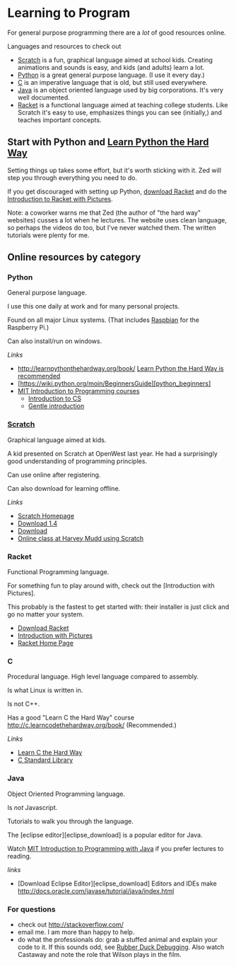 # Learning to Program

For general purpose programming there are a *lot* of good resources
online. 

Languages and resources to check out

- [Scratch][scratch_homepage] is a fun, graphical language aimed at school kids.
  Creating animations and sounds is easy, and kids (and adults) learn
  a lot.
- [Python][learn_python_the_hard_way] is a great general purpose language. (I use it every day.)
- [C][learn_c_the_hard_way] is an imperative language that is old, but still used everywhere.
- [Java][java_oracle_tutorials] is an object oriented language used by big corporations. It's very well documented.
- [Racket][racket_with_pictures] is a functional language aimed at teaching college students.
  Like Scratch it's easy to use, emphasizes things you can see
  (initially,) and teaches important concepts.

## Start with Python and [Learn Python the Hard Way](http://learnpythonthehardway.org/book/) 

Setting things up takes some effort, but it's worth sticking with it. Zed
will step you through everything you need to do.

If you get discouraged with setting up Python, [download
Racket][racket_download] and do the [Introduction to
Racket with Pictures][racket_with_pictures].

Note: a coworker warns me that Zed (the author of "the hard way"
websites) cusses a lot when he lectures. The website uses clean 
language, so perhaps the videos do too, but I've never
watched them. The written tutorials were plenty for me.


## Online resources by category


### Python

General purpose language.

I use this one daily at work and for many personal projects.

Found on all major Linux systems. (That includes [Raspbian](http://www.raspbian.org/) for the Raspberry Pi.)

Can also install/run on windows.

*Links*

- http://learnpythonthehardway.org/book/ [Learn Python the Hard Way is recommended][learn_python_the_hard_way]
- [https://wiki.python.org/moin/BeginnersGuide][python_beginners]
- [MIT Introduction to Programming courses][mit_intro_to_programming]
    - [Introduction to CS][mit_intro_cs]
    - [Gentle introduction][mit_gentle_intro]

[python_beginners]: https://wiki.python.org/moin/BeginnersGuide
[learn_python_the_hard_way]: http://learnpythonthehardway.org/book/ (Recommended)
[mit_intro_to_programming]: http://ocw.mit.edu/courses/intro-programming/
[mit_intro_cs]: http://ocw.mit.edu/courses/electrical-engineering-and-computer-science/6-00sc-introduction-to-computer-science-and-programming-spring-2011
[mit_gentle_intro]: http://ocw.mit.edu/courses/electrical-engineering-and-computer-science/6-189-a-gentle-introduction-to-programming-using-python-january-iap-2011


### [Scratch](https://scratch.mit.edu/)

Graphical language aimed at kids.

A kid presented on Scratch at OpenWest last year. He had a surprisingly good understanding of programming principles.

Can use online after registering.

Can also download for learning offline.


*Links*

- [Scratch Homepage][scratch_homepage]
- [Download 1.4](https://scratch.mit.edu/scratch_1.4/)
- [Download](https://scratch.mit.edu/scratch2download/)
- [Online class at Harvey Mudd using Scratch](https://www.edx.org/course/programming-scratch-harveymuddx-cs002x)

[scratch_homepage]: https://scratch.mit.edu/


### Racket

Functional Programming language.

For something fun to play around with, check out the [Introduction with Pictures].

This probably is the fastest to get started with: their installer is
just click and go no matter your system.

- [Download Racket][racket_download]
- [Introduction with Pictures][racket_with_pictures]
- [Racket Home Page][racket_homepage]

[racket_with_pictures]: http://docs.racket-lang.org/quick/
[racket_download]: http://download.racket-lang.org/
[racket_homepage]: http://racket-lang.org/


### C

Procedural language. High level language compared to assembly. 

Is what Linux is written in.

Is not C++. 

Has a good "Learn C the Hard Way" course http://c.learncodethehardway.org/book/ (Recommended.)

*Links*

- [Learn C the Hard Way][learn_c_the_hard_way]
- [C Standard Library][c_stdlib]

[learn_c_the_hard_way]: http://c.learncodethehardway.org/book/ "Learn C the hard way"
[c_stdlib]: https://www-s.acm.illinois.edu/webmonkeys/book/c_guide/index.html "C Standard Library"
    

### Java

Object Oriented Programming language.

Is *not* Javascript.

Tutorials to walk you through the language.

The [eclipse editor][eclipse_download] is a popular editor for Java.

Watch [MIT Introduction to Programming with Java][mit_intro_java] if you prefer lectures to reading.

*links*

- [Download Eclipse Editor][eclipse_download] Editors and IDEs make 
http://docs.oracle.com/javase/tutorial/java/index.html

[java_oracle_tutorials]: http://docs.oracle.com/javase/tutorial/java/index.html
[mit_intro_java]: http://ocw.mit.edu/courses/electrical-engineering-and-computer-science/6-092-introduction-to-programming-in-java-january-iap-2010 "MIT Introduction to Programming in Java"

### For questions

- check out http://stackoverflow.com/ 
- email me. I am more than happy to help. 
- do what the professionals do: grab a stuffed animal and explain your
  code to it. If this sounds odd, see [Rubber Duck Debugging](https://en.wikipedia.org/wiki/Rubber_duck_debugging). Also watch Castaway and note the role that Wilson plays in the film.
